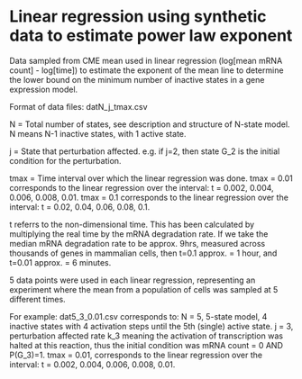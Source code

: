 # Linear regression using synthetic data to estimate power law exponent

Data sampled from CME mean used in linear regression (log[mean mRNA count] - log[time]) to estimate the exponent of the mean line to determine the lower bound on the minimum number of inactive states in a gene expression model.

Format of data files:
datN_j_tmax.csv

N = Total number of states, see description and structure of N-state model.
N means N-1 inactive states, with 1 active state.

j = State that perturbation affected. e.g. if j=2, then state G_2 is the initial condition for the perturbation.

tmax = Time interval over which the linear regression was done.
tmax = 0.01 corresponds to the linear regression over the interval: t = 0.002, 0.004, 0.006, 0.008, 0.01.
tmax = 0.1 corresponds to the linear regression over the interval: t = 0.02, 0.04, 0.06, 0.08, 0.1.

t referrs to the non-dimensional time. This has been calculated by multiplying the real time by the mRNA degradation rate.
If we take the median mRNA degradation rate to be approx. 9hrs, measured across thousands of genes in mammalian cells, then t=0.1 approx. = 1 hour, and t=0.01 approx. = 6 minutes.

5 data points were used in each linear regression, representing an experiment where the mean from a population of cells was sampled at 5 different times.

For example:
dat5_3_0.01.csv
corresponds to:
N = 5, 5-state model, 4 inactive states with 4 activation steps until the 5th (single) active state.
j = 3, perturbation affected rate k_3 meaning the activation of transcription was halted at this reaction, thus the initial condition was mRNA count = 0 AND P(G_3)=1.
tmax = 0.01, corresponds to the linear regression over the interval: t = 0.002, 0.004, 0.006, 0.008, 0.01.

